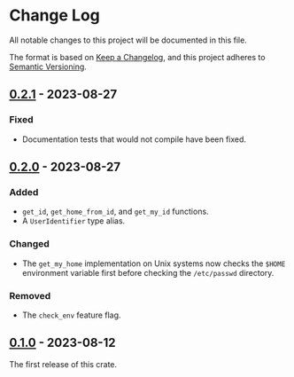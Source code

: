 # Change Log

All notable changes to this project will be documented in this file.

The format is based on [Keep a Changelog](https://keepachangelog.com/en/1.0.0/),
and this project adheres to [Semantic Versioning](https://semver.org/spec/v2.0.0.html).

## [0.2.1] - 2023-08-27
### Fixed
- Documentation tests that would not compile have been fixed.

## [0.2.0] - 2023-08-27

### Added
- `get_id`, `get_home_from_id`, and `get_my_id` functions.
- A `UserIdentifier` type alias.

### Changed
- The `get_my_home` implementation on Unix systems now checks
    the `$HOME` environment variable first before checking the `/etc/passwd`
    directory.

### Removed
- The `check_env` feature flag.

## [0.1.0] - 2023-08-12
The first release of this crate.

[0.2.1]: https://github.com/ljtpetersen/homedir/compare/v0.2.0...v0.2.1
[0.2.0]: https://github.com/ljtpetersen/homedir/compare/v0.1.0...v0.2.0
[0.1.0]: https://github.com/ljtpetersen/homedir/releases/tag/v0.1.0
